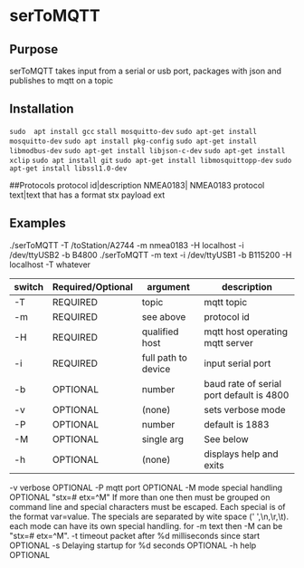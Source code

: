 # serToMQTT

## Purpose
serToMQTT takes input from a serial or usb port,  packages with json and
publishes to mqtt on a topic

## Installation


`sudo  apt install gcc`
`stall mosquitto-dev`
`sudo apt-get install mosquitto-dev`
`sudo apt install pkg-config`
`sudo apt-get install libmodbus-dev`
`sudo apt-get install libjson-c-dev`
`sudo apt-get install xclip`
`sudo apt install git`
`sudo apt-get install libmosquittopp-dev`
`sudo apt-get install libssl1.0-dev`

##Protocols
protocol id|description
NMEA0183| NMEA0183 protocol
text|text that has a format stx payload ext

## Examples 

./serToMQTT -T /toStation/A2744 -m nmea0183 -H localhost -i /dev/ttyUSB2 -b B4800
./serToMQTT -m text -i /dev/ttyUSB1 -b B115200 -H localhost -T whatever

switch|Required/Optional|argument|description
---|---|---|---
-T|REQUIRED|topic|mqtt topic
-m|REQUIRED|see above|protocol id 
-H|REQUIRED|qualified host|mqtt host operating mqtt server
-i|REQUIRED|full path to device|input serial port
-b|OPTIONAL|number|baud rate of serial port default is 4800
-v|OPTIONAL|(none)|sets verbose mode
-P|OPTIONAL|number|default is 1883
-M|OPTIONAL|single arg|See below
-h|OPTIONAL|(none)|displays help and exits


-v	verbose  OPTIONAL
-P	mqtt port   OPTIONAL
-M	mode special handling  OPTIONAL "stx=# etx=^M"   If more than one then must be grouped on
        command line and special characters must be escaped.   Each special is of the format
        var=value.  The specials are separated by wite space (' ',\n,\r,\t).   each mode
	can have its own special handling.  for -m text then -M can be "stx=# etx=^M".
-t	timeout packet after %d milliseconds since start  OPTIONAL
-s	Delaying startup for %d seconds OPTIONAL
-h	help OPTIONAL


